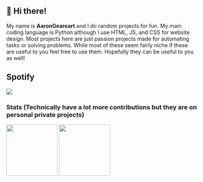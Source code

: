 ## 👋 Hi there!

My name is **AaronGeareart** and I do random projects for fun.
My main coding language is Python although I use HTML, JS, and CSS for website design.
Most projects here are just passion projects made for automating tasks or solving problems.
While most of these seem fairly niche if these are useful to you feel free to use them.
Hopefully they can be useful to you as well!

## Spotify
![](https://aaron-spotify.vercel.app/spotify)

### Stats (Technically have a lot more contributions but they are on personal private projects)

<div>
  <img height="135px" align="center" src="https://github-readme-stats.vercel.app/api?username=AaronGearheart&show_icons=true&hide_title=true&hide_border=true&include_all_commits=true&line_height=21&bg_color=1e1e2e&text_color=cdd6f4&icon_color=cba6f7&title_color=94e2d5">
  <img height="135px" align="center" src="https://github-readme-stats.vercel.app/api/top-langs/?username=AaronGearheart&hide_title=true&hide_border=true&layout=compact&langs_count=8&bg_color=1e1e2e&text_color=cdd6f4&icon_color=cba6f7&title_color=94e2d5">
</div>
